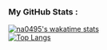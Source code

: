 ### My GitHub Stats : <br/>
[![na0495's wakatime stats](https://github-readme-stats.vercel.app/api/wakatime?username=na0495&layout=compact)](https://github.com/na0495/github-readme-stats)
<br/>
[![Top Langs](https://github-readme-stats.vercel.app/api/top-langs/?username=na0495&layout=compact)](https://github.com/na0495/github-readme-stats)

